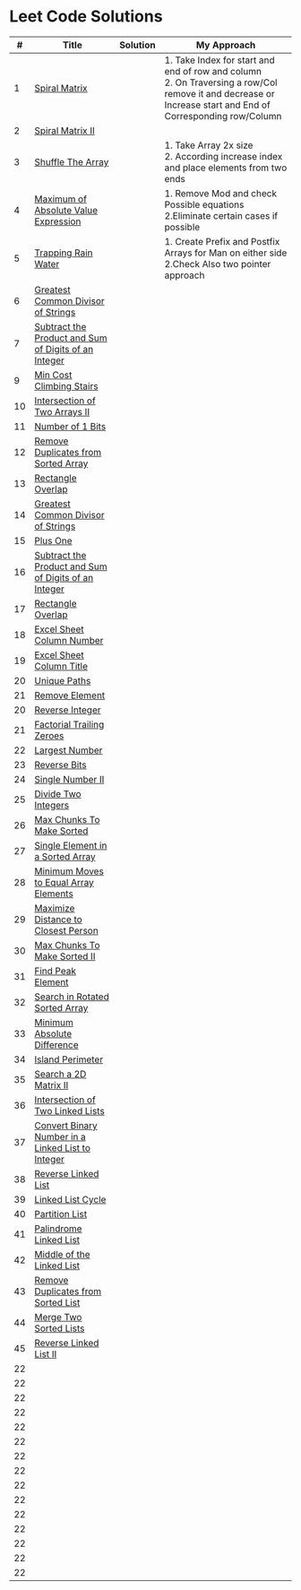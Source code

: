# Leet Code Solutions

| # | Title | Solution | My Approach |
|---| ----- | -------- | --------------------- |
| 1 | [Spiral Matrix](https://leetcode.com/problems/spiral-matrix/submissions/) |  | 1. Take Index for  start and end of row and column<br>2. On Traversing a row/Col remove it and decrease or Increase start and End of Corresponding row/Column|
| 2 | [Spiral Matrix II](https://leetcode.com/problems/spiral-matrix-ii/submissions/) |  | |
| 3 | [Shuffle The Array](https://leetcode.com/problems/shuffle-the-array/submissions/) |  |1. Take Array 2x size<br> 2. According increase index and place elements from two ends|
| 4 | [Maximum of Absolute Value Expression](https://leetcode.com/submissions/detail/370983100/) |  |1. Remove Mod and check Possible equations<br> 2.Eliminate certain cases if possible|
| 5 | [Trapping Rain Water](https://leetcode.com/submissions/detail/372669283/) |   |1. Create Prefix and Postfix Arrays for Man on either side<br> 2.Check Also two pointer approach|
| 6 | [Greatest Common Divisor of Strings](https://leetcode.com/submissions/detail/428950547/) | |
| 7 | [Subtract the Product and Sum of Digits of an Integer](https://leetcode.com/submissions/detail/370983100/) | | |   ||
| 9 | [Min Cost Climbing Stairs](https://leetcode.com/submissions/detail/428253411/) | |
| 10 | [Intersection of Two Arrays II](https://leetcode.com/submissions/detail/427868455/) | |
| 11 | [Number of 1 Bits](https://leetcode.com/submissions/detail/427497732/) |  ||
| 12 | [Remove Duplicates from Sorted Array](https://leetcode.com/submissions/detail/432985689/) |  |
| 13 | [Rectangle Overlap](https://leetcode.com/submissions/detail/432983204/) | ||
| 14 | [Greatest Common Divisor of Strings](https://leetcode.com/problems/greatest-common-divisor-of-strings/)| ||
| 15 | [Plus One](https://leetcode.com/problems/plus-one/)| ||
| 16 | [Subtract the Product and Sum of Digits of an Integer](https://leetcode.com/problems/subtract-the-product-and-sum-of-digits-of-an-integer/)| ||
| 17 | [Rectangle Overlap](https://leetcode.com/problems/rectangle-overlap/)| ||
| 18 | [Excel Sheet Column Number](https://leetcode.com/problems/excel-sheet-column-number/)| ||
| 19 | [Excel Sheet Column Title](https://leetcode.com/problems/excel-sheet-column-title/)| ||
| 20 | [Unique Paths](https://leetcode.com/problems/unique-paths/)| ||
| 21 | [Remove Element](https://leetcode.com/problems/remove-element/)| ||
| 20 | [Reverse Integer](https://leetcode.com/problems/reverse-integer/)| ||
| 21 | [Factorial Trailing Zeroes](https://leetcode.com/problems/factorial-trailing-zeroes/submissions/)| ||
| 22 | [Largest Number](https://leetcode.com/problems/largest-number/)| ||
| 23 | [Reverse Bits](https://leetcode.com/problems/reverse-bits/submissions/)| ||
| 24 | [Single Number II](https://leetcode.com/problems/single-number-ii/)| ||
| 25 | [Divide Two Integers](https://leetcode.com/problems/divide-two-integers/)| ||
| 26 | [Max Chunks To Make Sorted](https://leetcode.com/problems/max-chunks-to-make-sorted/)| ||
| 27 | [Single Element in a Sorted Array](https://leetcode.com/problems/single-element-in-a-sorted-array/)| ||
| 28 | [Minimum Moves to Equal Array Elements](https://leetcode.com/problems/minimum-moves-to-equal-array-elements/)| ||
| 29 | [Maximize Distance to Closest Person](https://leetcode.com/problems/maximize-distance-to-closest-person/)| ||
| 30 | [Max Chunks To Make Sorted II](https://leetcode.com/problems/max-chunks-to-make-sorted-ii/)| ||
| 31 | [Find Peak Element](https://leetcode.com/problems/find-peak-element/)| ||
| 32 | [Search in Rotated Sorted Array](https://leetcode.com/problems/search-in-rotated-sorted-array/)| ||
| 33 | [Minimum Absolute Difference](https://leetcode.com/problems/minimum-absolute-difference/)| ||
| 34 | [Island Perimeter](https://leetcode.com/problems/island-perimeter/)| ||
| 35 | [Search a 2D Matrix II](https://leetcode.com/problems/search-a-2d-matrix-ii/)| ||
| 36 | [Intersection of Two Linked Lists](https://leetcode.com/problems/intersection-of-two-linked-lists/)| ||
| 37 | [Convert Binary Number in a Linked List to Integer](https://leetcode.com/problems/convert-binary-number-in-a-linked-list-to-integer/)| ||
| 38 | [Reverse Linked List](https://leetcode.com/problems/reverse-linked-list/)| ||
| 39 | [Linked List Cycle](https://leetcode.com/problems/linked-list-cycle/)| ||
| 40 | [Partition List](https://leetcode.com/problems/partition-list/)| ||
| 41 | [Palindrome Linked List](https://leetcode.com/problems/palindrome-linked-list/)| ||
| 42 | [Middle of the Linked List](https://leetcode.com/problems/middle-of-the-linked-list/)| ||
| 43 | [Remove Duplicates from Sorted List](https://leetcode.com/problems/remove-duplicates-from-sorted-list/)| ||
| 44 | [Merge Two Sorted Lists](https://leetcode.com/problems/merge-two-sorted-lists/)| ||
| 45 | [Reverse Linked List II](https://leetcode.com/problems/reverse-linked-list-ii/)| ||
| 22 | []()| ||
| 22 | []()| ||
| 22 | []()| ||
| 22 | []()| ||
| 22 | []()| ||
| 22 | []()| ||
| 22 | []()| ||
| 22 | []()| ||
| 22 | []()| ||
| 22 | []()| ||
| 22 | []()| ||
| 22 | []()| ||
| 22 | []()| ||
| 22 | []()| ||
| 22 | []()| ||





